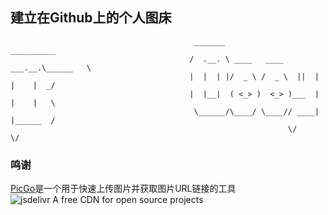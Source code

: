 ## 建立在Github上的个人图床
```
                                         _______                     __________ 
                                        /  .__. \ ____   ____ ___.__.\______   \
                                        |  |  | |/  _ \ /  _ \  ||  | |    |  _/
                                        |  |__|  ( <_> )  <_> )___  | |    |   \
                                         \______/\____/ \____// ____| |______  /
                                                              \/             \/ 
```                      

### 鸣谢
[PicGo](https://github.com/Molunerfinn/PicGo/releases)是一个用于快速上传图片并获取图片URL链接的工具
![[jsdelivr](https://www.jsdelivr.com/) A free CDN for open source projects](https://www.jsdelivr.com/assets/f692814e612b5850efa4b27d65db62c1a2740f05/img/jsdelivr-horizontal-regular.svg)
